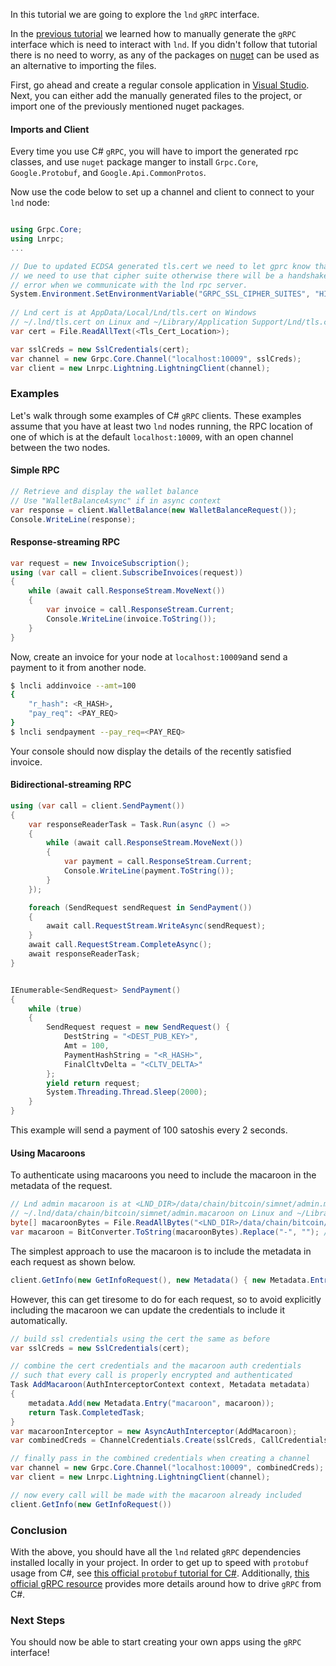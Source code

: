 In this tutorial we are going to explore the `lnd` `gRPC` interface.

In the [previous tutorial](/Generate-a-CSharp-gRPC-Interface-for-lnd/) we learned how to manually generate the `gRPC` interface which is need to interact with `lnd`. If you didn't follow that tutorial there is no need to worry, as any of the packages on [nuget](https://www.nuget.org/packages?q=lnrpc) can be used as an alternative to importing the files.

First, go ahead and create a regular console application in [Visual Studio](https://visualstudio.microsoft.com/vs/community/). Next, you can either add the manually generated files to the project, or import one of the previously mentioned nuget packages.


#### Imports and Client

Every time you use C# `gRPC`, you will have to import the generated rpc classes, and use `nuget` package manger to install `Grpc.Core`, `Google.Protobuf`, and `Google.Api.CommonProtos`.

Now use the code below to set up a channel and client to connect to your `lnd` node:

```c#

using Grpc.Core;
using Lnrpc;
...

// Due to updated ECDSA generated tls.cert we need to let gprc know that
// we need to use that cipher suite otherwise there will be a handshake
// error when we communicate with the lnd rpc server.
System.Environment.SetEnvironmentVariable("GRPC_SSL_CIPHER_SUITES", "HIGH+ECDSA");
            
// Lnd cert is at AppData/Local/Lnd/tls.cert on Windows
// ~/.lnd/tls.cert on Linux and ~/Library/Application Support/Lnd/tls.cert on Mac
var cert = File.ReadAllText(<Tls_Cert_Location>);

var sslCreds = new SslCredentials(cert);
var channel = new Grpc.Core.Channel("localhost:10009", sslCreds);
var client = new Lnrpc.Lightning.LightningClient(channel);

```

### Examples

Let's walk through some examples of C# `gRPC` clients. These examples assume
that you have at least two `lnd` nodes running, the RPC location of one of which
is at the default `localhost:10009`, with an open channel between the two nodes.

#### Simple RPC

```c#
// Retrieve and display the wallet balance
// Use "WalletBalanceAsync" if in async context
var response = client.WalletBalance(new WalletBalanceRequest());
Console.WriteLine(response);
```

#### Response-streaming RPC

```c#
var request = new InvoiceSubscription();
using (var call = client.SubscribeInvoices(request))
{
    while (await call.ResponseStream.MoveNext())
    {
        var invoice = call.ResponseStream.Current;
        Console.WriteLine(invoice.ToString());
    }
}
```

Now, create an invoice for your node at `localhost:10009`and send a payment to
it from another node.
```bash
$ lncli addinvoice --amt=100
{
    "r_hash": <R_HASH>,
    "pay_req": <PAY_REQ>
}
$ lncli sendpayment --pay_req=<PAY_REQ>
```

Your console should now display the details of the recently satisfied invoice.

#### Bidirectional-streaming RPC

```c#
using (var call = client.SendPayment())
{
    var responseReaderTask = Task.Run(async () =>
    {
        while (await call.ResponseStream.MoveNext())
        {
            var payment = call.ResponseStream.Current;
            Console.WriteLine(payment.ToString());
        }
    });

    foreach (SendRequest sendRequest in SendPayment())
    {
        await call.RequestStream.WriteAsync(sendRequest);
    }
    await call.RequestStream.CompleteAsync();
    await responseReaderTask;
}


IEnumerable<SendRequest> SendPayment()
{
    while (true)
    {
        SendRequest request = new SendRequest() {
            DestString = "<DEST_PUB_KEY>",
            Amt = 100,
            PaymentHashString = "<R_HASH>",
            FinalCltvDelta = "<CLTV_DELTA>"
        };
        yield return request;
        System.Threading.Thread.Sleep(2000);
    }
}
```
This example will send a payment of 100 satoshis every 2 seconds.

#### Using Macaroons

To authenticate using macaroons you need to include the macaroon in the metadata of the request.

```c#
// Lnd admin macaroon is at <LND_DIR>/data/chain/bitcoin/simnet/admin.macaroon on windows
// ~/.lnd/data/chain/bitcoin/simnet/admin.macaroon on Linux and ~/Library/Application Support/Lnd/data/chain/bitcoin/simnet/admin.macaroon on Mac
byte[] macaroonBytes = File.ReadAllBytes("<LND_DIR>/data/chain/bitcoin/simnet/admin.macaroon");
var macaroon = BitConverter.ToString(macaroonBytes).Replace("-", ""); // hex format stripped of "-" chars
```

The simplest approach to use the macaroon is to include the metadata in each request as shown below.

```c#
client.GetInfo(new GetInfoRequest(), new Metadata() { new Metadata.Entry("macaroon", macaroon) });
```

However, this can get tiresome to do for each request, so to avoid explicitly including the macaroon we can update the credentials to include it automatically.

```c#
// build ssl credentials using the cert the same as before
var sslCreds = new SslCredentials(cert);

// combine the cert credentials and the macaroon auth credentials
// such that every call is properly encrypted and authenticated
Task AddMacaroon(AuthInterceptorContext context, Metadata metadata)
{
    metadata.Add(new Metadata.Entry("macaroon", macaroon));
    return Task.CompletedTask;
}
var macaroonInterceptor = new AsyncAuthInterceptor(AddMacaroon);
var combinedCreds = ChannelCredentials.Create(sslCreds, CallCredentials.FromInterceptor(macaroonInterceptor));

// finally pass in the combined credentials when creating a channel
var channel = new Grpc.Core.Channel("localhost:10009", combinedCreds);
var client = new Lnrpc.Lightning.LightningClient(channel);

// now every call will be made with the macaroon already included
client.GetInfo(new GetInfoRequest())
```


### Conclusion

With the above, you should have all the `lnd` related `gRPC` dependencies
installed locally in your project. In order to get up to speed
with `protobuf` usage from C#, see [this official `protobuf` tutorial for
C#](https://developers.google.com/protocol-buffers/docs/csharptutorial).
Additionally, [this official gRPC
resource](http://www.grpc.io/docs/tutorials/basic/csharp.html) provides more
details around how to drive `gRPC` from C#.


### Next Steps
You should now be able to start creating your own apps using the `gRPC` interface!

